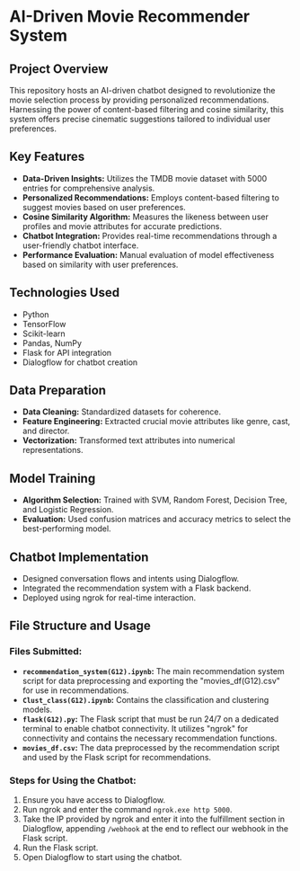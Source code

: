 # AI-Driven Movie Recommender System

## Project Overview
This repository hosts an AI-driven chatbot designed to revolutionize the movie selection process by providing personalized recommendations. Harnessing the power of content-based filtering and cosine similarity, this system offers precise cinematic suggestions tailored to individual user preferences.

## Key Features
- **Data-Driven Insights:** Utilizes the TMDB movie dataset with 5000 entries for comprehensive analysis.
- **Personalized Recommendations:** Employs content-based filtering to suggest movies based on user preferences.
- **Cosine Similarity Algorithm:** Measures the likeness between user profiles and movie attributes for accurate predictions.
- **Chatbot Integration:** Provides real-time recommendations through a user-friendly chatbot interface.
- **Performance Evaluation:** Manual evaluation of model effectiveness based on similarity with user preferences.

## Technologies Used
- Python
- TensorFlow
- Scikit-learn
- Pandas, NumPy
- Flask for API integration
- Dialogflow for chatbot creation

## Data Preparation
- **Data Cleaning:** Standardized datasets for coherence.
- **Feature Engineering:** Extracted crucial movie attributes like genre, cast, and director.
- **Vectorization:** Transformed text attributes into numerical representations.

## Model Training
- **Algorithm Selection:** Trained with SVM, Random Forest, Decision Tree, and Logistic Regression.
- **Evaluation:** Used confusion matrices and accuracy metrics to select the best-performing model.

## Chatbot Implementation
- Designed conversation flows and intents using Dialogflow.
- Integrated the recommendation system with a Flask backend.
- Deployed using ngrok for real-time interaction.

## File Structure and Usage

### Files Submitted:
- **`recommendation_system(G12).ipynb`:** The main recommendation system script for data preprocessing and exporting the "movies_df(G12).csv" for use in recommendations.
- **`Clust_class(G12).ipynb`:** Contains the classification and clustering models.
- **`flask(G12).py`:** The Flask script that must be run 24/7 on a dedicated terminal to enable chatbot connectivity. It utilizes "ngrok" for connectivity and contains the necessary recommendation functions.
- **`movies_df.csv`:** The data preprocessed by the recommendation script and used by the Flask script for recommendations.

### Steps for Using the Chatbot:
1. Ensure you have access to Dialogflow.
2. Run ngrok and enter the command `ngrok.exe http 5000`.
3. Take the IP provided by ngrok and enter it into the fulfillment section in Dialogflow, appending `/webhook` at the end to reflect our webhook in the Flask script.
4. Run the Flask script.
5. Open Dialogflow to start using the chatbot.
